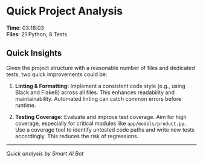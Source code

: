 # Quick Project Analysis

**Time**: 03:18:03  
**Files**: 21 Python, 8 Tests

## Quick Insights

Given the project structure with a reasonable number of files and dedicated tests, two quick improvements could be:

1.  **Linting & Formatting:**  Implement a consistent code style (e.g., using Black and Flake8) across all files.  This enhances readability and maintainability.  Automated linting can catch common errors before runtime.

2.  **Testing Coverage:** Evaluate and improve test coverage.  Aim for high coverage, especially for critical modules like `app/models/product.py`.  Use a coverage tool to identify untested code paths and write new tests accordingly. This reduces the risk of regressions.


---
*Quick analysis by Smart AI Bot*
